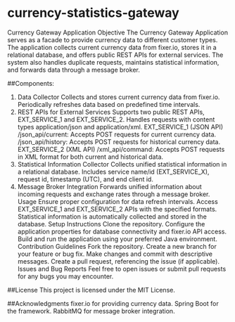 # currency-statistics-gateway
Currency Gateway Application
Objective
The Currency Gateway Application serves as a facade to provide currency data to different customer types. The application collects current currency data from fixer.io, stores it in a relational database, and offers public REST APIs for external services. The system also handles duplicate requests, maintains statistical information, and forwards data through a message broker.

##Components:
1. Data Collector
   Collects and stores current currency data from fixer.io.
   Periodically refreshes data based on predefined time intervals.
2. REST APIs for External Services
   Supports two public REST APIs, EXT_SERVICE_1 and EXT_SERVICE_2.
   Handles requests with content types application/json and application/xml.
   EXT_SERVICE_1 (JSON API)
   /json_api/current: Accepts POST requests for current currency data.
   /json_api/history: Accepts POST requests for historical currency data.
   EXT_SERVICE_2 (XML API)
   /xml_api/command: Accepts POST requests in XML format for both current and historical data.
3. Statistical Information Collector
   Collects unified statistical information in a relational database.
   Includes service name/id (EXT_SERVICE_X), request id, timestamp (UTC), and end client id.
4. Message Broker Integration
   Forwards unified information about incoming requests and exchange rates through a message broker.
   Usage
   Ensure proper configuration for data refresh intervals.
   Access EXT_SERVICE_1 and EXT_SERVICE_2 APIs with the specified formats.
   Statistical information is automatically collected and stored in the database.
   Setup Instructions
   Clone the repository.
   Configure the application properties for database connectivity and fixer.io API access.
   Build and run the application using your preferred Java environment.
   Contribution Guidelines
   Fork the repository.
   Create a new branch for your feature or bug fix.
   Make changes and commit with descriptive messages.
   Create a pull request, referencing the issue (if applicable).
   Issues and Bug Reports
   Feel free to open issues or submit pull requests for any bugs you may encounter.

##License
This project is licensed under the MIT License.

##Acknowledgments
fixer.io for providing currency data.
Spring Boot for the framework.
RabbitMQ for message broker integration.